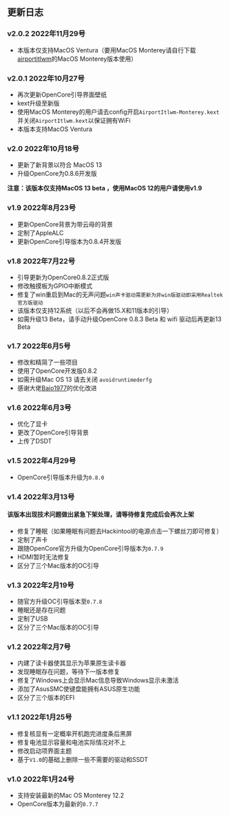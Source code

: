 ## 更新日志

### v2.0.2 2022年11月29号
- 本版本仅支持MacOS Ventura（要用MacOS Monterey请自行下载[airportitlwm](https://github.com/OpenIntelWireless/itlwm/releases/tag/v2.1.0)的MacOS Monterey版本使用）

### v2.0.1 2022年10月27号
- 再次更新OpenCore引导界面壁纸
- kext升级至新版
- 使用MacOS Monterey的用户请去config开启`AirportItlwm-Monterey.kext`并关闭`AirportItlwm.kext`以保证拥有WiFi
- 本版本支持MacOS Ventura

### v2.0 2022年10月18号
- 更新了新背景以符合 MacOS 13
- 升级OpenCore为0.8.6开发版

**注意：该版本仅支持MacOS 13 beta ，使用MacOS 12的用户请使用v1.9**

### v1.9 2022年8月23号
- 更新OpenCore背景为带云母的背景
- 定制了AppleALC
- 更新OpenCore引导版本为0.8.4开发版

### v1.8 2022年7月22号
- 引导更新为OpenCore0.8.2正式版
- 修改触摸板为GPIO中断模式
- 修复了win重启到Mac的无声问题`win声卡驱动需更新为非win版驱动即采用Realtek官方版驱动`
- 该版本仅支持12系统（以后不会再做15.X和11版本的引导）
- 如需升级13 Beta，请手动升级OpenCore 0.8.3 Beta  和 wifi 驱动后再更新13 Beta

### v1.7 2022年6月5号
- 修改和精简了一些项目
- 使用了OpenCore开发版0.8.2
- 如需升级Mac OS 13 请去关闭 `avoidruntimederfg`
- 感谢大佬[Baio1977](https://github.com/Baio1977)的优化改进

### v1.6 2022年6月3号
- 优化了显卡
- 更改了OpenCore引导背景
- 上传了DSDT

### v1.5 2022年4月29号
- OpenCore引导版本升级为`0.8.0`


### v1.4 2022年3月13号
#### 该版本出现技术问题做出紧急下架处理，请等待修复完成后会再次上架
- 修复了睡眠（如果睡眠有问题去Hackintool的电源点击一下螺丝刀即可修复）
- 定制了声卡
- 跟随OpenCore官方升级为OpenCore引导版本为`0.7.9`
- HDMI暂时无法修复
- 区分了三个Mac版本的OC引导

### v1.3 2022年2月19号
- 随官方升级OC引导版本至`0.7.8`
- 睡眠还是存在问题
- 定制了USB
- 区分了三个Mac版本的OC引导

### v1.2 2022年2月7号
- 内建了读卡器使其显示为苹果原生读卡器
- 发现睡眠存在问题，等待下一版本修复
- 修复了Windows上会显示Mac信息导致Windows显示未激活
- 添加了AsusSMC使键盘能拥有ASUS原生功能
- 区分了三个版本的EFI

### v1.1 2022年1月25号
- 修复核显有一定概率开机跑完进度条后黑屏
- 修复电池显示容量和电池实际情况对不上
- 修改启动项界面主题
- 基于`V1.0`的基础上删除一些不需要的驱动和SSDT

### v1.0 2022年1月24号
- 支持安装最新的Mac OS Monterey 12.2
- OpenCore版本为最新的`0.7.7`
